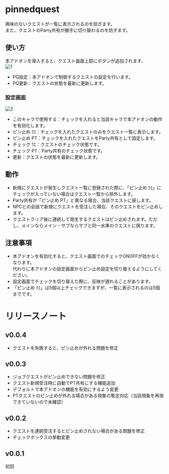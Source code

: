 # pinnedquest
興味のないクエストが一覧に表示されるのを防ぎます。  
また、クエストのParty共有が勝手に切り替わるのを防ぎます。
## 使い方
本アドオンを導入すると、クエスト画面上部にボタンが追加されます、  
![1](https://user-images.githubusercontent.com/50558182/58417832-05735a00-80c1-11e9-9223-611cb0d52d71.jpg)
* PQ設定：本アドオンで制御するクエストの設定を行います。
* PQ更新：クエストの状態を最新に更新します。

### 設定画面
![2](https://user-images.githubusercontent.com/50558182/58417837-086e4a80-80c1-11e9-9f2c-1fbefe66958b.jpg)

* このキャラで使用する：チェックを入れると当該キャラで本アドオンの動作を有効化します。
* ピン止め ｸｴ：チェックを入れたクエストのみをクエスト一覧に表示します。
* ピン止め PT：チェックを入れたクエストをParty共有として固定します。
* チェック ｸｴ：クエストのチェック状態です。
* チェック PT：Party共有のチェック状態です。
* 更新：クエストの状態を最新に更新します。

## 動作
* 新規にクエストが発生しクエスト一覧に登録された際に、「ピン止め ｸｴ」にチェックが入っていない場合はクエスト一覧から除外します。
* Party共有が「ピン止め PT」と異なる場合、当該クエストに戻します。
* NPCとの会話で新規にクエストを受注した場合、そのクエストをピン止めします。
* クエストクリア後に連続して発生するクエストはピン止めされます。ただし、メインならメイン・サブならサブと同一水準のクエストに限ります。

## 注意事項
* 本アドオンを有効化すると、クエスト画面でのチェックONOFFが効かなくなります。  
代わりに本アドオンの設定画面からピン止め設定を切り替えるようにしてください。
* 設定画面でチェックを切り替えた際に、反映が遅れることがあります。
* 「ピン止め ｸｴ」は5個以上チェックできますが、一覧に表示されるのは5個までです。

# リリースノート
## v0.0.4
* クエストを失敗すると、ピン止めが外れる問題を修正

## v0.0.3
* ジョブクエストがピン止めできない問題を修正  
* クエスト新規受注時に自動でPT共有にする機能追加  
* デフォルトで本アドオンの機能を有効にするよう変更
* PTクエストのピン止めが外れる場合がある現象の暫定対応（当該現象を再現できていないので未確認）
## v0.0.2
* クエストを連続受注するとピン止めされない場合がある問題を修正  
* チェックボックスの挙動変更

## v0.0.1
初回
